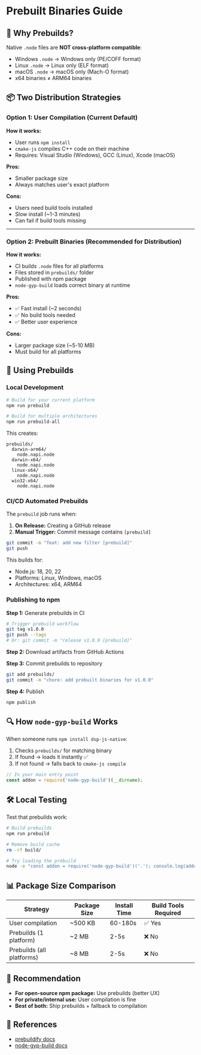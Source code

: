 # Prebuilt Binaries Guide

## 🎯 Why Prebuilds?

Native `.node` files are **NOT cross-platform compatible**:
- Windows `.node` → Windows only (PE/COFF format)
- Linux `.node` → Linux only (ELF format)  
- macOS `.node` → macOS only (Mach-O format)
- x64 binaries ≠ ARM64 binaries

## 📦 Two Distribution Strategies

### Option 1: User Compilation (Current Default)
**How it works:**
- User runs `npm install`
- `cmake-js` compiles C++ code on their machine
- Requires: Visual Studio (Windows), GCC (Linux), Xcode (macOS)

**Pros:** 
- Smaller package size
- Always matches user's exact platform

**Cons:**
- Users need build tools installed
- Slow install (~1-3 minutes)
- Can fail if build tools missing

---

### Option 2: Prebuilt Binaries (Recommended for Distribution)
**How it works:**
- CI builds `.node` files for all platforms
- Files stored in `prebuilds/` folder
- Published with npm package
- `node-gyp-build` loads correct binary at runtime

**Pros:**
- ✅ Fast install (~2 seconds)
- ✅ No build tools needed
- ✅ Better user experience

**Cons:**
- Larger package size (~5-10 MB)
- Must build for all platforms

## 🚀 Using Prebuilds

### Local Development
```bash
# Build for your current platform
npm run prebuild

# Build for multiple architectures
npm run prebuild-all
```

This creates:
```
prebuilds/
  darwin-arm64/
    node.napi.node
  darwin-x64/
    node.napi.node
  linux-x64/
    node.napi.node
  win32-x64/
    node.napi.node
```

### CI/CD Automated Prebuilds

The `prebuild` job runs when:
1. **On Release:** Creating a GitHub release
2. **Manual Trigger:** Commit message contains `[prebuild]`

```bash
git commit -m "feat: add new filter [prebuild]"
git push
```

This builds for:
- Node.js: 18, 20, 22
- Platforms: Linux, Windows, macOS
- Architectures: x64, ARM64

### Publishing to npm

**Step 1:** Generate prebuilds in CI
```bash
# Trigger prebuild workflow
git tag v1.0.0
git push --tags
# Or: git commit -m "release v1.0.0 [prebuild]"
```

**Step 2:** Download artifacts from GitHub Actions

**Step 3:** Commit prebuilds to repository
```bash
git add prebuilds/
git commit -m "chore: add prebuilt binaries for v1.0.0"
```

**Step 4:** Publish
```bash
npm publish
```

## 🔍 How `node-gyp-build` Works

When someone runs `npm install dsp-js-native`:

1. Checks `prebuilds/` for matching binary
2. If found → loads it instantly ✅
3. If not found → falls back to `cmake-js compile`

```js
// In your main entry point
const addon = require('node-gyp-build')(__dirname);
```

## 🛠️ Local Testing

Test that prebuilds work:
```bash
# Build prebuilds
npm run prebuild

# Remove build cache
rm -rf build/

# Try loading the prebuild
node -e "const addon = require('node-gyp-build')('.'); console.log(addon);"
```

## 📊 Package Size Comparison

| Strategy | Package Size | Install Time | Build Tools Required |
|----------|-------------|--------------|---------------------|
| User compilation | ~500 KB | 60-180s | ✅ Yes |
| Prebuilds (1 platform) | ~2 MB | 2-5s | ❌ No |
| Prebuilds (all platforms) | ~8 MB | 2-5s | ❌ No |

## 🎯 Recommendation

- **For open-source npm package:** Use prebuilds (better UX)
- **For private/internal use:** User compilation is fine
- **Best of both:** Ship prebuilds + fallback to compilation

## 🔗 References

- [prebuildify docs](https://github.com/prebuild/prebuildify)
- [node-gyp-build docs](https://github.com/prebuild/node-gyp-build)
